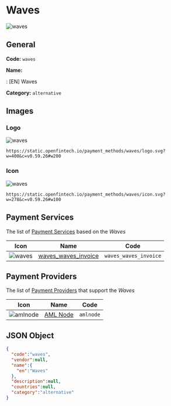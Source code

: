 
# Waves 
![waves](https://static.openfintech.io/payment_methods/waves/logo.svg?w=400&c=v0.59.26#w200)  

## General 
**Code:** `waves` 
 
**Name:** 
 
:	[EN] Waves 
 
**Category:** `alternative` 
 

## Images 

### Logo 
![waves](https://static.openfintech.io/payment_methods/waves/logo.svg?w=400&c=v0.59.26#w200)  

```
https://static.openfintech.io/payment_methods/waves/logo.svg?w=400&c=v0.59.26#w200
```  

### Icon 
![waves](https://static.openfintech.io/payment_methods/waves/icon.svg?w=278&c=v0.59.26#w100)  

```
https://static.openfintech.io/payment_methods/waves/icon.svg?w=278&c=v0.59.26#w100
```  

## Payment Services 
 
The list of [Payment Services](/payment-services/) based on the _Waves_ 

|Icon|Name|Code| 
|:---:|:---:|:---:| 
|![waves](https://static.openfintech.io/payment_methods/waves/icon.svg?w=278&c=v0.59.26#w100) |[waves_waves_invoice](/payment-services/waves_waves_invoice/)|`waves_waves_invoice`| 
 

## Payment Providers 
 
The list of [Payment Providers](/payment-providers/) that support the _Waves_ 

|Icon|Name|Code| 
|:---:|:---:|:---:| 
|![amlnode](https://static.openfintech.io/payment_providers/amlnode/icon.png?w=278&c=v0.59.26#w100) |[AML Node](/payment-providers/amlnode/)|`amlnode`| 
 

## JSON Object 

```json
{
  "code":"waves",
  "vendor":null,
  "name":{
    "en":"Waves"
  },
  "description":null,
  "countries":null,
  "category":"alternative"
}
```  
